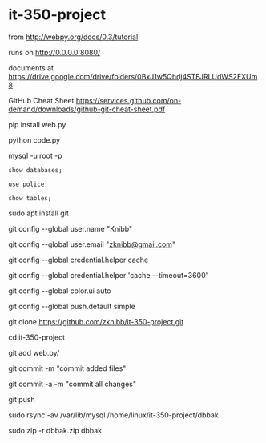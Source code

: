 # it-350-project

from http://webpy.org/docs/0.3/tutorial

runs on http://0.0.0.0:8080/

documents at https://drive.google.com/drive/folders/0BxJ1w5Qhdj4STFJRLUdWS2FXUm8

GitHub Cheat Sheet https://services.github.com/on-demand/downloads/github-git-cheat-sheet.pdf


pip install web.py

python code.py

mysql -u root -p
    
	show databases;
	
	use police;
    
	show tables;    

sudo apt install git

git config --global user.name "Knibb"

git config --global user.email "zknibb@gmail.com"

git config --global credential.helper cache

git config --global credential.helper 'cache --timeout=3600'

git config --global color.ui auto

git config --global push.default simple

git clone https://github.com/zknibb/it-350-project.git

cd it-350-project

git add web.py/

git commit -m "commit added files"

git commit -a -m "commit all changes"

git push

sudo rsync -av /var/lib/mysql /home/linux/it-350-project/dbbak

sudo zip -r dbbak.zip dbbak